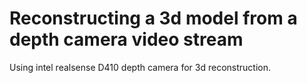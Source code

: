 # Reconstructing a 3d model from a depth camera video stream 
Using intel realsense D410 depth camera for 3d reconstruction.
